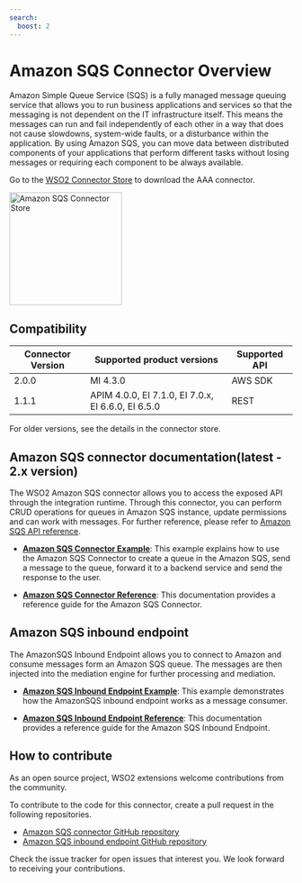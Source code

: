 ```yaml
---
search:
  boost: 2
---
```


# Amazon SQS Connector Overview

Amazon Simple Queue Service (SQS) is a fully managed message queuing service that allows you to run business applications and services so that the messaging is not dependent on the IT infrastructure itself. This means the messages can run and fail independently of each other in a way that does not cause slowdowns, system-wide faults, or a disturbance within the application. By using Amazon SQS, you can move data between distributed components of your applications that perform different tasks without losing messages or requiring each component to be always available.

Go to the <a target="_blank" href="https://store.wso2.com/connector/esb-connector-amazonsqs">WSO2 Connector Store</a> to download the AAA connector.

<img src="{{base_path}}/assets/img/integrate/connectors/amazon-sqs-store.png" title="Amazon SQS Connector Store" width="200" alt="Amazon SQS Connector Store"/>

## Compatibility

| Connector Version | Supported product versions                         | Supported API |
|-------------------|----------------------------------------------------|-------------|
| 2.0.0             | MI 4.3.0                                           |AWS SDK|
 | 1.1.1             | APIM 4.0.0, EI 7.1.0, EI 7.0.x, EI 6.6.0, EI 6.5.0 |REST|

For older versions, see the details in the connector store.

## Amazon SQS connector documentation(latest - 2.x version)

The WSO2 Amazon SQS connector allows you to access the exposed API through the integration runtime. Through this connector, you can perform CRUD operations for queues in Amazon SQS instance, update permissions and can work with messages. For further reference, please refer to [Amazon SQS API reference](https://docs.aws.amazon.com/AWSSimpleQueueService/latest/APIReference/Welcome.html).

* **[Amazon SQS Connector Example]({{base_path}}/reference/connectors/amazonsqs-connector/2.x/amazonsqs-connector-2.x-example/)**: This example explains how to use the Amazon SQS Connector to create a queue in the Amazon SQS, send a message to the queue, forward it to a backend service and send the response to the user. 

* **[Amazon SQS Connector Reference]({{base_path}}/reference/connectors/amazonsqs-connector/2.x/amazonsqs-connector-2.x-reference/)**: This documentation provides a reference guide for the Amazon SQS Connector.

## Amazon SQS inbound endpoint

The AmazonSQS Inbound Endpoint allows you to connect to Amazon and consume messages form an Amazon SQS queue. The messages are then injected into the mediation engine for further processing and mediation.

* **[Amazon SQS Inbound Endpoint Example]({{base_path}}/reference/connectors/amazonsqs-connector/amazonsqs-inbound-endpoint-example/)**: This example demonstrates how the AmazonSQS inbound endpoint works as a message consumer. 

* **[Amazon SQS Inbound Endpoint Reference]({{base_path}}/reference/connectors/amazonsqs-connector/amazonsqs-inbound-endpoint-reference-configuration/)**: This documentation provides a reference guide for the Amazon SQS Inbound Endpoint.

## How to contribute

As an open source project, WSO2 extensions welcome contributions from the community. 

To contribute to the code for this connector, create a pull request in the following repositories. 

* [Amazon SQS connector GitHub repository](https://github.com/wso2-extensions/esb-connector-amazonsqs)
* [Amazon SQS inbound endpoint GitHub repository](https://github.com/wso2-extensions/esb-inbound-amazonsqs)

Check the issue tracker for open issues that interest you. We look forward to receiving your contributions.
